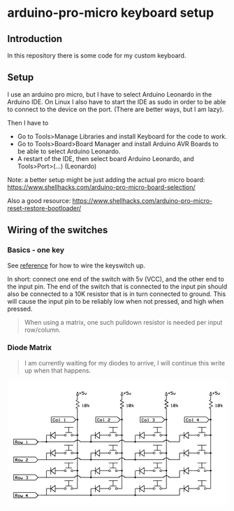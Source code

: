# arduino-pro-micro keyboard setup
## Introduction
In this repository there is some code for my custom keyboard. 

## Setup
I use an arduino pro micro, but I have to select Arduino Leonardo in the Arduino IDE. On Linux I also have to start the IDE as sudo in order to be able to connect to the device on the port. (There are better ways, but I am lazy).

Then I have to 
- Go to Tools>Manage Libraries and install Keyboard for the code to work. 
- Go to Tools>Board>Board Manager and install Arduino AVR Boards to be able to select Arduino Leonardo.
- A restart of the IDE, then select board Arduino Leonardo, and Tools>Port>(...) (Leonardo)

Note: a better setup might be just adding the actual pro micro board: https://www.shellhacks.com/arduino-pro-micro-board-selection/

Also a good resource: https://www.shellhacks.com/arduino-pro-micro-reset-restore-bootloader/

## Wiring of the switches
### Basics - one key
See [reference](https://www.arduino.cc/en/Tutorial/BuiltInExamples/KeyboardMessage) for how to wire the keyswitch up.

In short: connect one end of the switch with 5v (VCC), and the other end to the input pin. The end of the switch that is connected to the input pin should also be connected to a 10K resistor that is 
in turn connected to ground. This will cause the input pin to be reliably low when not pressed, and high when pressed.

> When using a matrix, one such pulldown resistor is needed per input row/column. 

### Diode Matrix 
> I am currently waiting for my diodes to arrive, I will continue this write up when that happens.

![diode_matrix](docs/diode_matrix.png)
